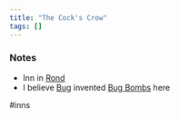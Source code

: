 ```yaml
---
title: "The Cock's Crow"
tags: []
---
```


### Notes

- Inn in [Rond](content/Places/Rond.md)
- I believe [Bug](content/PCs/Bug.md) invented [Bug Bombs](Bug%20Bombs) here

#inns 